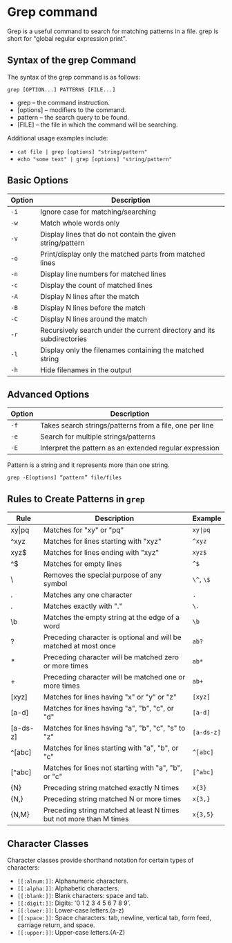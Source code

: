 # Grep command

Grep is a useful command to search for matching patterns in a file. grep is short for "global regular expression print".

## Syntax of the grep Command

The syntax of the grep command is as follows:

```
grep [OPTION...] PATTERNS [FILE...]

```

- grep – the command instruction.
- [options] – modifiers to the command.
- pattern – the search query to be found.
- [FILE] – the file in which the command will be searching.


Additional usage examples include:

- `cat file | grep [options] "string/pattern"`
- `echo "some text" | grep [options] "string/pattern"`

## Basic Options

| Option | Description                                               |
|--------|-----------------------------------------------------------|
| `-i`   | Ignore case for matching/searching                        |
| `-w`   | Match whole words only                                    |
| `-v`   | Display lines that do not contain the given string/pattern|
| `-o`   | Print/display only the matched parts from matched lines   |
| `-n`   | Display line numbers for matched lines                    |
| `-c`   | Display the count of matched lines                        |
| `-A`   | Display N lines after the match                           |
| `-B`   | Display N lines before the match                          |
| `-C`   | Display N lines around the match                          |
| `-r`   | Recursively search under the current directory and its subdirectories|
| `-l`   | Display only the filenames containing the matched string |
| `-h`   | Hide filenames in the output                              |

## Advanced Options

| Option | Description                                                                      |
|--------|----------------------------------------------------------------------------------|
| `-f`   | Takes search strings/patterns from a file, one per line                          |
| `-e`   | Search for multiple strings/patterns                                             |
| `-E`   | Interpret the pattern as an extended regular expression                           |

Pattern is a string and it represents more than one string.

```
grep -E[options] “pattern” file/files
```

## Rules to Create Patterns in `grep`


| Rule              | Description                                                        | Example               |
|-------------------|--------------------------------------------------------------------|-----------------------|
| xy\|pq            | Matches for "xy" or "pq"                                           | `xy\|pq`              |
| ^xyz              | Matches for lines starting with "xyz"                               | `^xyz`                |
| xyz$              | Matches for lines ending with "xyz"                                 | `xyz$`                |
| ^$                | Matches for empty lines                                             | `^$`                  |
| \                 | Removes the special purpose of any symbol                          | `\^`, `\$`            |
| .                 | Matches any one character                                           | `.`                   |
| \.                | Matches exactly with "."                                            | `\.`                  |
| \b                | Matches the empty string at the edge of a word                     | `\b`                  |
| ?                 | Preceding character is optional and will be matched at most once   | `ab?`                 |
| *                 | Preceding character will be matched zero or more times             | `ab*`                 |
| +                 | Preceding character will be matched one or more times              | `ab+`                 |
| [xyz]             | Matches for lines having "x" or "y" or "z"                         | `[xyz]`               |
| [a-d]             | Matches for lines having "a", "b", "c", or "d"                     | `[a-d]`               |
| [a-ds-z]          | Matches for lines having "a", "b", "c", "s" to "z"                 | `[a-ds-z]`            |
| ^[abc]            | Matches for lines starting with "a", "b", or "c"                   | `^[abc]`              |
| [^abc]            | Matches for lines not starting with "a", "b", or "c"               | `[^abc]`              |
| {N}               | Preceding string matched exactly N times                           | `x{3}`                |
| {N,}              | Preceding string matched N or more times                           | `x{3,}`               |
| {N,M}             | Preceding string matched at least N times but not more than M times| `x{3,5}`              |

## Character Classes

Character classes provide shorthand notation for certain types of characters:

- `[[:alnum:]]`: Alphanumeric characters.
- `[[:alpha:]]`: Alphabetic characters.
- `[[:blank:]]`: Blank characters: space and tab.
- `[[:digit:]]`: Digits: '0 1 2 3 4 5 6 7 8 9'.
- `[[:lower:]]`: Lower-case letters.(a-z)
- `[[:space:]]`: Space characters: tab, newline, vertical tab, form feed, carriage return, and space.
- `[[:upper:]]`: Upper-case letters.(A-Z)


